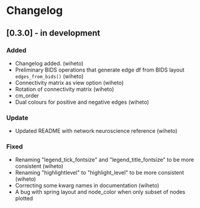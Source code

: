 # Changelog

## [0.3.0] - in development

### Added 

- Changelog added. (wiheto)
- Preliminary BIDS operations that generate edge df from BIDS layout `edges_from_bids()` (wiheto)
- Connectivity matrix as view option (wiheto)
- Rotation of connectivity matrix (wiheto)
- cm_order
- Dual colours for positive and negative edges (wiheto)

### Update
- Updated README with network neuroscience reference (wiheto)

### Fixed
- Renaming "legend_tick_fontsize" and "legend_title_fontsize" to be more consistent (wiheto)
- Renaming "highlightlevel" to "highlight_level" to be more consistent (wiheto)
- Correcting some kwarg names in documentation (wiheto)
- A bug with spring layout and node_color when only subset of nodes plotted 